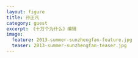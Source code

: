 ```yaml
---
layout: figure
title: 孙正凡
category: guest
excerpt: 《十万个为什么》编辑
image:
  feature: 2013-summer-sunzhengfan-feature.jpg
  teaser: 2013-summer-sunzhengfan-teaser.jpg
---
```




